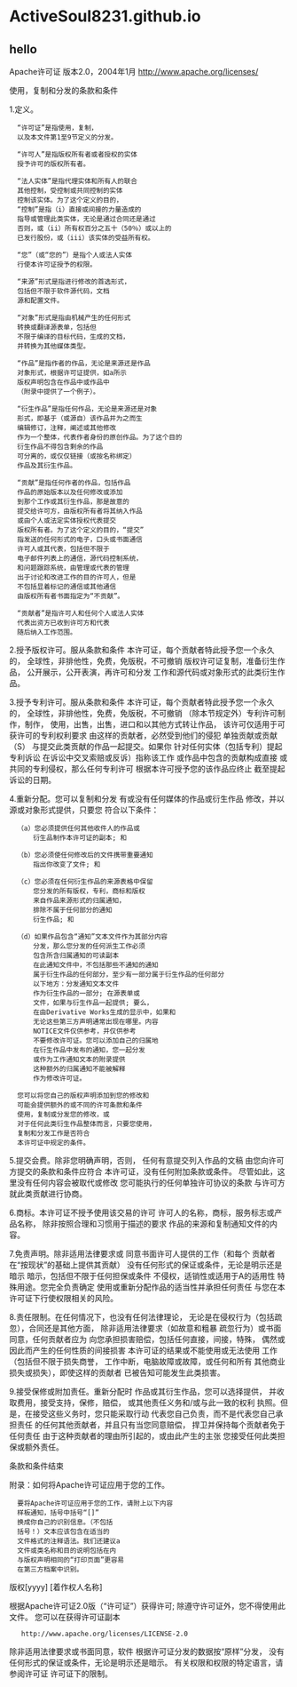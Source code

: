 # ActiveSoul8231.github.io
## hello
 Apache许可证
                           版本2.0，2004年1月
                        http://www.apache.org/licenses/

   使用，复制和分发的条款和条件

   1.定义。

      “许可证”是指使用，复制，
      以及本文件第1至9节定义的分发。

      “许可人”是指版权所有者或者授权的实体
      授予许可的版权所有者。

      “法人实体”是指代理实体和所有人的联合
      其他控制，受控制或共同控制的实体
      控制该实体。为了这个定义的目的，
      “控制”是指（i）直接或间接的力量造成的
      指导或管理此类实体，无论是通过合同还是通过
      否则，或（ii）所有权百分之五十（50％）或以上的
      已发行股份，或（iii）该实体的受益所有权。

      “您”（或“您的”）是指个人或法人实体
      行使本许可证授予的权限。

      “来源”形式是指进行修改的首选形式，
      包括但不限于软件源代码，文档
      源和配置文件。

      “对象”形式是指由机械产生的任何形式
      转换或翻译源表单，包括但
      不限于编译的目标代码，生成的文档，
      并转换为其他媒体类型。

      “作品”是指作者的作品，无论是来源还是作品
      对象形式，根据许可证提供，如a所示
      版权声明包含在作品中或作品中
      （附录中提供了一个例子）。

      “衍生作品”是指任何作品，无论是来源还是对象
      形式，即基于（或源自）该作品并为之而生
      编辑修订，注释，阐述或其他修改
      作为一个整体，代表作者身份的原创作品。为了这个目的
      衍生作品不得包含剩余的作品
      可分离的，或仅仅链接（或按名称绑定）
      作品及其衍生作品。

      “贡献”是指任何作者的作品，包括作品
      作品的原始版本以及任何修改或添加
      到那个工作或其衍生作品，那是故意的
      提交给许可方，由版权所有者将其纳入作品
      或由个人或法定实体授权代表提交
      版权所有者。为了这个定义的目的，“提交”
      指发送的任何形式的电子，口头或书面通信
      许可人或其代表，包括但不限于
      电子邮件列表上的通信，源代码控制系统，
      和问题跟踪系统，由管理或代表的管理
      出于讨论和改进工作的目的许可人，但是
      不包括显着标记的通信或其他通信
      由版权所有者书面指定为“不贡献”。

      “贡献者”是指许可人和任何个人或法人实体
      代表出资方已收到许可方和代表
      随后纳入工作范围。

   2.授予版权许可。服从条款和条件
      本许可证，每个贡献者特此授予您一个永久的，
      全球性，非排他性，免费，免版税，不可撤销
      版权许可证复制，准备衍生作品，
      公开展示，公开表演，再许可和分发
      工作和源代码或对象形式的此类衍生作品。

   3.授予专利许可。服从条款和条件
      本许可证，每个贡献者特此授予您一个永久的，
      全球性，非排他性，免费，免版税，不可撤销
      （除本节规定外）专利许可制作，制作，
      使用，出售，出售，进口和以其他方式转让作品，
      该许可仅适用于可获许可的专利权利要求
      由这样的贡献者，必然受到他们的侵犯
      单独贡献或贡献（S）
      与提交此类贡献的作品一起提交。如果你
      针对任何实体（包括专利）提起专利诉讼
      在诉讼中交叉索赔或反诉）指称该工作
      或作品中包含的贡献构成直接
      或共同的专利侵权，那么任何专利许可
      根据本许可授予您的该作品应终止
      截至提起诉讼的日期。

   4.重新分配。您可以复制和分发
      有或没有任何媒体的作品或衍生作品
      修改，并以源或对象形式提供，只要您
      符合以下条件：

      （a）您必须提供任何其他收件人的作品或
          衍生品制作本许可证的副本; 和

      （b）您必须使任何修改后的文件携带重要通知
          指出你改变了文件; 和

      （c）您必须在任何衍生作品的来源表格中保留
          您分发的所有版权，专利，商标和版权
          来自作品来源形式的归属通知，
          排除不属于任何部分的通知
          衍生作品; 和

      （d）如果作品包含“通知”文本文件作为其部分内容
          分发，那么您分发的任何派生工作必须
          包含所含归属通知的可读副本
          在此通知文件中，不包括那些不通知的通知
          属于衍生作品的任何部分，至少有一部分属于衍生作品的任何部分
          以下地方：分发通知文本文件
          作为衍生作品的一部分; 在源表单或
          文件，如果与衍生作品一起提供; 要么，
          在由Derivative Works生成的显示中，如果和
          无论这些第三方声明通常出现在哪里。内容
          NOTICE文件仅供参考，并仅供参考
          不要修改许可证。您可以添加自己的归属地
          在衍生作品中发布的通知，您一起分发
          或作为工作通知文本的附录提供
          这种额外的归属通知不能被解释
          作为修改许可证。

      您可以将您自己的版权声明添加到您的修改和
      可能会提供额外的或不同的许可条款和条件
      使用，复制或分发您的修改，或
      对于任何此类衍生作品整体而言，只要您使用，
      复制和分发工作是否符合
      本许可证中规定的条件。

   5.提交会费。除非您明确声明，否则，
      任何有意提交列入作品的文稿
      由您向许可方提交的条款和条件应符合
      本许可证，没有任何附加条款或条件。
      尽管如此，这里没有任何内容会被取代或修改
      您可能执行的任何单独许可协议的条款
      与许可方就此类贡献进行协商。

   6.商标。本许可证不授予使用该交易的许可
      许可人的名称，商标，服务标志或产品名称，
      除非按照合理和习惯用于描述的要求
      作品的来源和复制通知文件的内容。

   7.免责声明。除非适用法律要求或
      同意书面许可人提供的工作（和每个
      贡献者在“按现状”的基础上提供其贡献）
      没有任何形式的保证或条件，无论是明示还是暗示
      暗示，包括但不限于任何担保或条件
      不侵权，适销性或适用于A的适用性
      特殊用途。您完全负责确定
      使用或重新分配作品的适当性并承担任何责任
      与您在本许可证下行使权限相关的风险。

   8.责任限制。在任何情况下，也没有任何法律理论，
      无论是在侵权行为（包括疏忽），合同还是其他方面，
      除非适用法律要求（如故意和粗暴
      疏忽行为）或书面同意，任何贡献者应为
      向您承担损害赔偿，包括任何直接，间接，特殊，
      偶然或因此而产生的任何性质的间接损害
      本许可证的结果或不能使用或无法使用
      工作（包括但不限于损失商誉，
      工作中断，电脑故障或故障，或任何和所有
      其他商业损失或损失），即使这样的贡献者
      已被告知可能发生此类损害。

   9.接受保修或附加责任。重新分配时
      作品或其衍生作品，您可以选择提供，
      并收取费用，接受支持，保修，赔偿，
      或其他责任义务和/或与此一致的权利
      执照。但是，在接受这些义务时，您只能采取行动
      代表您自己负责，而不是代表您自己承担责任
      的任何其他贡献者，并且只有当您同意赔偿，
      捍卫并保持每个贡献者免于任何责任
      由于这种贡献者的理由所引起的，或由此产生的主张
      您接受任何此类担保或额外责任。

   条款和条件结束

   附录：如何将Apache许可证应用于您的工作。

      要将Apache许可证应用于您的工作，请附上以下内容
      样板通知，括号中括号“[]”
      换成你自己的识别信息。（不包括
      括号！）文本应该包含在适当的
      文件格式的注释语法。我们还建议a
      文件或类名称和目的说明包括在内
      与版权声明相同的“打印页面”更容易
      在第三方档案中识别。

   版权[yyyy] [着作权人名称]

   根据Apache许可证2.0版（“许可证”）获得许可;
   除遵守许可证外，您不得使用此文件。
   您可以在获得许可证副本

       http://www.apache.org/licenses/LICENSE-2.0

   除非适用法律要求或书面同意，软件
   根据许可证分发的数据按“原样”分发，
   没有任何形式的保证或条件，无论是明示还是暗示。
   有关权限和权限的特定语言，请参阅许可证
   许可证下的限制。
